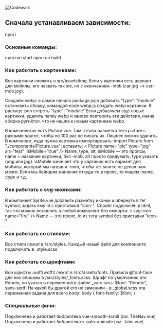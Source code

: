 ![Codewars](https://github.r2v.ch/codewars?user=mbanakova&top_languages=true)

## Сначала устанавливаем зависимости:

npm i

### Основные команды:

npm run start
npm run build

### Как работать с картинками:

Все картинки сложить в src/assets/img.
Если у картинки есть вариант для мобилы, его назвать так же,
но с окончанием -mob (car.jpg --> car-mob.jpg).

Создаём webp: в самое начало package.json добавить
"type": "module"
остановить сборку, командой node webp.js создать webp картинки.
В package.json стереть "type": "module"
Если добавляем ещё новые картинки, удалить папку webp и заново повторить эти действия, иначе сборка ругнётся, что не нашла к новым картинкам webp.

В компонентах есть Picture.vue.
Там готова разметка тега picture с разными source, чтобы по 100 раз не писать их. Лишнее можно удалить.
В компонент, куда нужна картинка импортировать:
import Picture from "./components/Picture.vue";
вставить:
< Picture name="pic" type="jpg" alt="test" :isMobile="true" />
Name, type, alt, isMobile — это пропсы,
name = название картинки, без -mob,
alt просто придумать,
type указать (png или jpg).
isMobile означает что у картинки есть вариант для мобилы, который мы назвали -mob,
чтобы тег source не делал нам мозги.
Если мы байндим значение откуда-то в пропс, то пишем :name, :type и т.д.

### Как работать с svg-иконками:

В компонент Sprite.vue добавить разметку иконки и обернуть в тег symbol, задать ему id с приставкой "icon-".
Спрайт подключён в html, так что можно вставлять в любой компонент без импорта:
< svg-icon name="fire" />
Name — это пропс, id из тега symbol без приставки "icon-"

### Как работать со стилями:

Все стили лежат в /src/styles.
Каждый новый файл для компонента подключать в \_style.scss

### Как работать со шрифтами:

Все шрифты .woff/woff2 лежат в /src/assets/fonts.
Правила @font-face для них описаны в /src/styles/\_fonts.scss.
Шрифт по умолчанию это Roboto, он указан в переменной в файле \_vars.scss:
$font: "Roboto", sans-serif;
На какой бы другой его не заменили - в \_global.scss эта переменная
задана для всего body:
body {
font-family: $font;
}

### Специальные фичи:

Подключена и работает библиотека vue-smooth-scroll (см. TheNav.vue)
Подключена и работает библиотека v-auto-animate (см. Tabs.vue)

